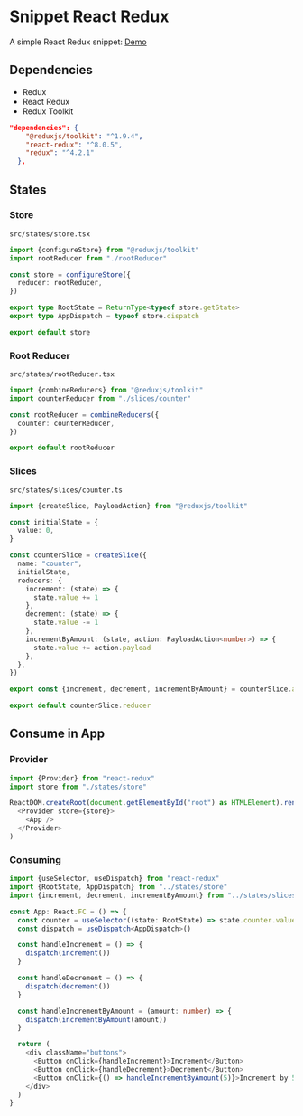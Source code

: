 # Snippet React Redux

A simple React Redux snippet: [Demo](https://redux-react-snippet.vercel.app/)

## Dependencies

- Redux
- React Redux
- Redux Toolkit

```json
"dependencies": {
    "@reduxjs/toolkit": "^1.9.4",
    "react-redux": "^8.0.5",
    "redux": "^4.2.1"
  },
```

## States

### Store

`src/states/store.tsx`

```typescript
import {configureStore} from "@reduxjs/toolkit"
import rootReducer from "./rootReducer"

const store = configureStore({
  reducer: rootReducer,
})

export type RootState = ReturnType<typeof store.getState>
export type AppDispatch = typeof store.dispatch

export default store
```

### Root Reducer

`src/states/rootReducer.tsx`

```typescript
import {combineReducers} from "@reduxjs/toolkit"
import counterReducer from "./slices/counter"

const rootReducer = combineReducers({
  counter: counterReducer,
})

export default rootReducer
```

### Slices

`src/states/slices/counter.ts`

```typescript
import {createSlice, PayloadAction} from "@reduxjs/toolkit"

const initialState = {
  value: 0,
}

const counterSlice = createSlice({
  name: "counter",
  initialState,
  reducers: {
    increment: (state) => {
      state.value += 1
    },
    decrement: (state) => {
      state.value -= 1
    },
    incrementByAmount: (state, action: PayloadAction<number>) => {
      state.value += action.payload
    },
  },
})

export const {increment, decrement, incrementByAmount} = counterSlice.actions

export default counterSlice.reducer
```

## Consume in App

### Provider

```typescript
import {Provider} from "react-redux"
import store from "./states/store"

ReactDOM.createRoot(document.getElementById("root") as HTMLElement).render(
  <Provider store={store}>
    <App />
  </Provider>
)
```

### Consuming

```typescript
import {useSelector, useDispatch} from "react-redux"
import {RootState, AppDispatch} from "../states/store"
import {increment, decrement, incrementByAmount} from "../states/slices/counter"

const App: React.FC = () => {
  const counter = useSelector((state: RootState) => state.counter.value)
  const dispatch = useDispatch<AppDispatch>()

  const handleIncrement = () => {
    dispatch(increment())
  }

  const handleDecrement = () => {
    dispatch(decrement())
  }

  const handleIncrementByAmount = (amount: number) => {
    dispatch(incrementByAmount(amount))
  }

  return (
    <div className="buttons">
      <Button onClick={handleIncrement}>Increment</Button>
      <Button onClick={handleDecrement}>Decrement</Button>
      <Button onClick={() => handleIncrementByAmount(5)}>Increment by 5</Button>
    </div>
  )
}
```
